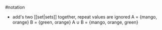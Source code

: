  #notation 
- add's two [[set|sets]] together, repeat values are ignored 
	A = {mango, orange}
	B = {green, orange}
	A $\cup$ B = {mango, orange, green}